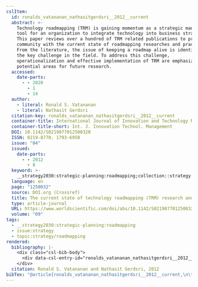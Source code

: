```yaml
---
cslItem:
  id: ronalds_vatananan_nathasitgerdsri__2012__current
  abstract: >-
    Technology roadmapping (TRM) is gaining momentum as a strategic management
    tool for an organization to integrate technology into business strategy.
    This paper reviews over a hundred of TRM related publications to provide the
    community with the current state of roadmapping researches and practices.
    From the literature, the issue of keeping a roadmap alive is identified as
    the key challenge in the field. To address this challenge,
    operationalization and effective implementation of TRM are emphasized as
    potential areas for future research.
  accessed:
    date-parts:
      - - 2020
        - 1
        - 14
  author:
    - literal: Ronald S. Vatananan
    - literal: Nathasit Gerdsri
  citation-key: ronalds_vatananan_nathasitgerdsri__2012__current
  container-title: International Journal of Innovation and Technology Management
  container-title-short: Int. J. Innovation Technol. Management
  DOI: 10.1142/S0219877012500320
  ISSN: 0219-8770, 1793-6950
  issue: "04"
  issued:
    date-parts:
      - - 2012
        - 8
  keyword: >-
    __strategy2030:strategic-planning:roadmapping;collection::strategy::roadmapping
  language: en
  page: "1250032"
  source: DOI.org (Crossref)
  title: The current state of technology roadmapping (TRM) research and practice
  type: article-journal
  URL: https://www.worldscientific.com/doi/abs/10.1142/S0219877012500320
  volume: "09"
tags:
  - __strategy2030:strategic-planning:roadmapping
  - issue:strategy
  - topic:strategy/roadmapping
rendered:
  bibliography: |-
    <div class="csl-bib-body">
      <div data-csl-entry-id="ronalds_vatananan_nathasitgerdsri__2012__current" class="csl-entry">Ronald S. Vatananan and Nathasit Gerdsri 2012 “The current state of technology roadmapping (TRM) research and practice,” <i>International Journal of Innovation and Technology Management</i>, 09(04), p. 1250032. doi:10.1142/S0219877012500320.</div>
    </div>
  citation: Ronald S. Vatananan and Nathasit Gerdsri, 2012
bibTex: "@article{ronalds_vatananan_nathasitgerdsri__2012__current,\n\tnote = {[Online; accessed 2020-01-14]},\n\tauthor = {{Ronald S. Vatananan} and {Nathasit Gerdsri}},\n\tjournal = {International Journal of Innovation and Technology Management},\n\tnumber = {04},\n\tyear = {2012},\n\tmonth = {8},\n\tpages = {1250032},\n\ttitle = {The current state of technology roadmapping ({TRM}) research and practice},\n\thowpublished = {https://www.worldscientific.com/doi/abs/10.1142/S0219877012500320},\n\tvolume = {09},\n}\n\n"
---
```

